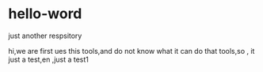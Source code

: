 # hello-word
just another respsitory

hi,we are first ues this tools,and do not know what it can do that tools,so , it just a test,en ,just a test1
